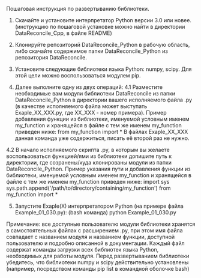 Пошаговая инструкция по развертыванию библиотеки.
1. Скачайте и установите интерпретатор Python версии 3.0 или новее.
(инструкцию по пошаговой установке можно найти в директории DataReconcile_Сpp, в файле README)

2. Клонируйте репозиторий DataReconcile_Python в рабочую область, либо
скачайте содержимое папки DataReconcile_Python из репозитория DataReconcile.

3. Установите следующие библиотеки языка Python: numpy, scipy. Для этой цели 
можно воспользоваться модулем pip.

4. Далее выполните одну из двух операций:
4.1 Разместите необходимые вам модули библиотеки DataReconcile из папки DataReconcile_Python
в директории вашего исполняемого файла .py 
(в качестве исполняемого файла может выступать Exaple_ХX_ХХХ.py, где ХX_ХХХ - номер примера).
Пример добавления функции из библиотеки, именуемой условным именем my_function 
и хранящейся в файле с тем же именем my_function приведен ниже:
from my_function import *
В файлах Exaple_ХX_ХХХ данная команда уже содержиться, писать её второй раз не нужно.

4.2 В начало исполняемого скрипта .py, в которым вы желаете воспользоваться функцией/ями из библиотеки 
допишите путь к директории, где созранены/куда клонированы модули из папки DataReconcile_Python.
Пример указания пути и добавления функции из библиотеки, именуемой условным именем my_function 
и хранящейся в файле с тем же именем my_function  приведен ниже:
import sys
sys.path.append('/path/to/directory/containing/my_function')
from my_function import * 

5. Запустите Exaple(X) интерпретатором Python 
(на примере файла Example_01_030.py):
(bash команда)
python Example_01_030.py

Примечание: все доступные пользователю модули библиотеки хранятся в самостоятельных 
файлах с расширением .py, при этом имя файла совпадает с названием модуля и 
названием функции, доступной пользователю и подробно описанной в документации.
Каждый файл содержат команды загрузки всех библиотек языка Python,
необходимых для работы модуля. Перед развертыванием библиотеки убедитесь, 
что библиотеки numpy и scipy действительно установлены (например, посредством 
команды pip list в командной оболочке bash)

